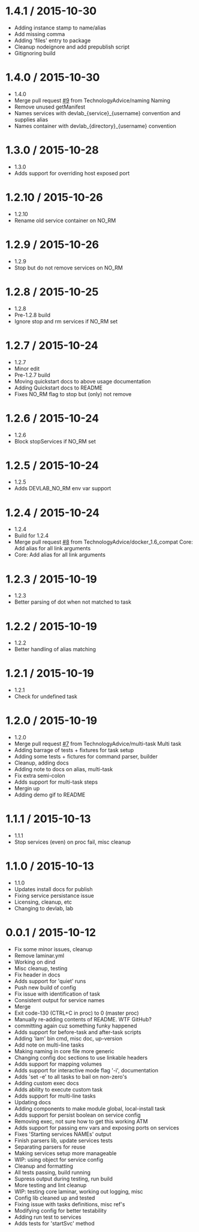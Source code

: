 1.4.1 / 2015-10-30
==================

  * Adding instance stamp to name/alias
  * Add missing comma
  * Adding 'files' entry to package
  * Cleanup nodeignore and add prepublish script
  * Gitignoring build

1.4.0 / 2015-10-30
==================

  * 1.4.0
  * Merge pull request [#9](https://github.com/TechnologyAdvice/DevLab/issues/9) from TechnologyAdvice/naming
    Naming
  * Remove unused getManifest
  * Names services with devlab_{service}_{username} convention and supplies alias
  * Names container with devlab_{directory}_{username} convention

1.3.0 / 2015-10-28
==================

  * 1.3.0
  * Adds support for overriding host exposed port

1.2.10 / 2015-10-26
===================

  * 1.2.10
  * Rename old service container on NO_RM

1.2.9 / 2015-10-26
==================

  * 1.2.9
  * Stop but do not remove services on NO_RM

1.2.8 / 2015-10-25
==================

  * 1.2.8
  * Pre-1.2.8 build
  * Ignore stop and rm services if NO_RM set

1.2.7 / 2015-10-24
==================

  * 1.2.7
  * Minor edit
  * Pre-1.2.7 build
  * Moving quickstart docs to above usage documentation
  * Adding Quickstart docs to README
  * Fixes NO_RM flag to stop but (only) not remove

1.2.6 / 2015-10-24
==================

  * 1.2.6
  * Block stopServices if NO_RM set

1.2.5 / 2015-10-24
==================

  * 1.2.5
  * Adds DEVLAB_NO_RM env var support

1.2.4 / 2015-10-24
==================

  * 1.2.4
  * Build for 1.2.4
  * Merge pull request [#8](https://github.com/TechnologyAdvice/DevLab/issues/8) from TechnologyAdvice/docker_1.6_compat
    Core: Add alias for all link arguments
  * Core: Add alias for all link arguments

1.2.3 / 2015-10-19
==================

  * 1.2.3
  * Better parsing of dot when not matched to task

1.2.2 / 2015-10-19
==================

  * 1.2.2
  * Better handling of alias matching

1.2.1 / 2015-10-19
==================

  * 1.2.1
  * Check for undefined task

1.2.0 / 2015-10-19
==================

  * 1.2.0
  * Merge pull request [#7](https://github.com/TechnologyAdvice/DevLab/issues/7) from TechnologyAdvice/multi-task
    Multi task
  * Adding barrage of tests + fixtures for task setup
  * Adding some tests + fictures for command parser, builder
  * Cleanup, adding docs
  * Adding note to docs on alias, multi-task
  * Fix extra semi-colon
  * Adds support for multi-task steps
  * Mergin up
  * Adding demo gif to README

1.1.1 / 2015-10-13
==================

  * 1.1.1
  * Stop services (even) on proc fail, misc cleanup

1.1.0 / 2015-10-13
==================

  * 1.1.0
  * Updates install docs for publish
  * Fixing service persistance issue
  * Licensing, cleanup, etc
  * Changing to devlab, lab

0.0.1 / 2015-10-12
==================

  * Fix some minor issues, cleanup
  * Remove laminar.yml
  * Working on dind
  * Misc cleanup, testing
  * Fix header in docs
  * Adds support for 'quiet' runs
  * Push new build of config
  * Fix issue with identification of task
  * Consistent output for service names
  * Merge
  * Exit code-130 (CTRL+C in proc) to 0 (master proc)
  * Manually re-adding contents of README. WTF GitHub?
  * committing again cuz something funky happened
  * Adds support for before-task and after-task scripts
  * Adding 'lam' bin cmd, misc doc, up-version
  * Add note on multi-line tasks
  * Making naming in core file more generic
  * Changing config doc sections to use linkable headers
  * Adds support for mapping volumes
  * Adds support for interactive mode flag '-i', documentation
  * Adds 'set -e' to all tasks to bail on non-zero's
  * Adding custom exec docs
  * Adds ability to execute custom task
  * Adds support for multi-line tasks
  * Updating docs
  * Adding components to make module global, local-install task
  * Adds support for persist boolean on service config
  * Removing exec, not sure how to get this working ATM
  * Adds support for passing env vars and exposing ports on services
  * Fixes 'Starting services NAMEs' output
  * Finish parsers lib, update services tests
  * Separating parsers for reuse
  * Making services setup more manageable
  * WIP: using object for service config
  * Cleanup and formatting
  * All tests passing, build running
  * Supress output during testing, run build
  * More testing and lint cleanup
  * WIP: testing core laminar, working out logging, misc
  * Config lib cleaned up and tested
  * Fixing issue with tasks definitions, misc ref's
  * Modifying config for better testability
  * Adding run test to services
  * Adds tests for 'startSvc' method
